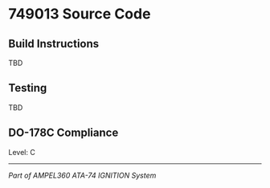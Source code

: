# 749013 Source Code

## Build Instructions

TBD

## Testing

TBD

## DO-178C Compliance

Level: C

---

*Part of AMPEL360 ATA-74 IGNITION System*
